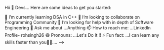 Hii 👋 Devs...
Here are some ideas to get you started:

🌱 I’m currently learning DSA in C++
👯 I’m looking to collaborate on Programming Community
🤔 I’m looking for help with in depth of Software Engineering
💬 Ask me about ...Anything
📫 How to reach me: ...Linkedln Profile- rohsingh26
😄 Pronouns: ...Let's Do It !!
⚡ Fun fact: ...I can learn any skills faster than you🤫🤫.... -->
<!---
rohsingh26/rohsingh26 is a ✨ special ✨ repository because its `README.md` (this file) appears on your GitHub profile.
You can click the Preview link to take a look at your changes.
--->
